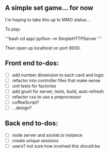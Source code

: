 ## A simple set game... for now

I'm hoping to take this up to MMO status...

To play:

'''bash
cd app/
python -m SimpleHTTPServer
'''

Then open up localhost on port 8000.

## Front end to-dos:

- [ ] add number dimension to each card and logic
- [ ] refactor into controller files that make sense
- [ ] unit tests for factories
- [ ] add grunt for server, tests, build, auto-refresh
- [ ] refactor css to use a preprocessor
- [ ] coffeeScript?
- [ ] ...design?

## Back end to-dos:

- [ ] node server and socket.io instance
- [ ] create unique sessions
- [ ] users? not sure how involved this should be
